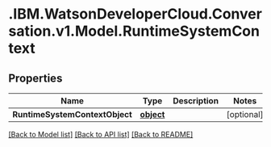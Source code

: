 # .IBM.WatsonDeveloperCloud.Conversation.v1.Model.RuntimeSystemContext
## Properties

Name | Type | Description | Notes
------------ | ------------- | ------------- | -------------
**RuntimeSystemContextObject** | [**object**](Object.md) |  | [optional] 

[[Back to Model list]](../README.md#documentation-for-models) [[Back to API list]](../README.md#documentation-for-api-endpoints) [[Back to README]](../README.md)

